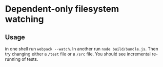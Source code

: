 # Dependent-only filesystem watching  

## Usage
in one shell run `webpack --watch`. In another run `node build/bundle.js`. Then try changing either a `/test` file or a `/src` file. You should see incremental re-running of tests.
